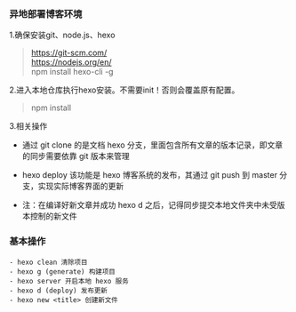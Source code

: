 ### 异地部署博客环境

1.确保安装git、node.js、hexo
>https://git-scm.com/   
https://nodejs.org/en/    
npm install hexo-cli -g   

2.进入本地仓库执行hexo安装。不需要init！否则会覆盖原有配置。   
>npm install    

3.相关操作

- 通过 git clone 的是文档 hexo 分支，里面包含所有文章的版本记录，即文章的同步需要依靠 git 版本来管理

- hexo deploy 该功能是 hexo 博客系统的发布，其通过 git push 到 master 分支，实现实际博客界面的更新

- 注：在编译好新文章并成功 hexo d 之后，记得同步提交本地文件夹中未受版本控制的新文件

### 基本操作


```
- hexo clean 清除项目
- hexo g (generate) 构建项目
- hexo server 开启本地 hexo 服务
- hexo d (deploy) 发布更新
- hexo new <title> 创建新文件
```
